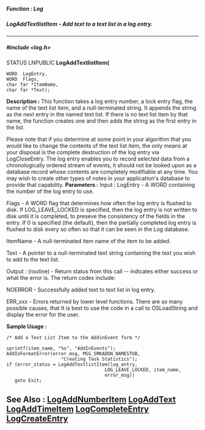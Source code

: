 ##### Function : Log
##### LogAddTextlistItem - Add text to a text list in a log entry.
---
##### #include <log.h>
STATUS LNPUBLIC **LogAddTextlistItem(**

	WORD  LogEntry,
	WORD  Flags,
	char far *ItemName,
	char far *Text);
**Description :**
This function takes a log entry number, a lock entry flag, the name of the text 
list item,  and a null-terminated string.  It appends the string as the next 
entry in the named text list.  If there is no text list item by that name, the 
function creates one and then adds the string as the first entry in the list.  

Please note that if you determine at some point in your algorithm that you 
would like to change the contents of the text list item, the only means at your 
disposal is the complete destruction of the log entry via LogCloseEntry.  The 
log entry enables you to record selected data from a chronologically ordered 
stream of events, it should not be looked upon as a database record whose 
contents are completely modifiable at any time.  You may wish to create other 
types of notes in your application's database to provide that capability.
**Parameters :**
Input :
LogEntry  -  A WORD containing the number of the log entry to use.

Flags  -  A WORD flag that determines how often the log entry is flushed to disk.  If LOG_LEAVE_LOCKED is specified, then the log entry is not written to disk until it is completed, to preseve the consistency of the fields in the entry.  If 0 is specified (the default), then the partially completed log entry is flushed to disk every so often so that it can be seen in the Log database.

ItemName  -  A null-terminated item name of the item to be added.

Text  -  A pointer to a null-terminated text string containing the text you wish to add to the text list.

Output :
(routine)  -  Return status from this call -- indicates either success or what the error is. The return codes include:

NOERROR - Successfully added text to text list in log entry.

ERR_xxx - Errors returned by lower level functions.  There are so many possible causes, that It is best to use the code in a call to OSLoadString and display the error for the user.


**Sample Usage :**
```
/* Add a Text List Item to the AddinEvent form */
 
sprintf(item_name, "%s", "AddInEvents");
AddInFormatError(error_msg, MSG_SMKADDN_NAMESTUB,
                    "Creating Task Statistics");
if (error_status = LogAddTextlistItem(log_entry,
                                    LOG_LEAVE_LOCKED, item_name,
                                    error_msg))
   goto Exit;
```
**See Also :**
[LogAddNumberItem](D:/md_files/LogAddNumberItem.md)
[LogAddText](D:/md_files/LogAddText.md)
[LogAddTimeItem](D:/md_files/LogAddTimeItem.md)
[LogCompleteEntry](D:/md_files/LogCompleteEntry.md)
[LogCreateEntry](D:/md_files/LogCreateEntry.md)
---
